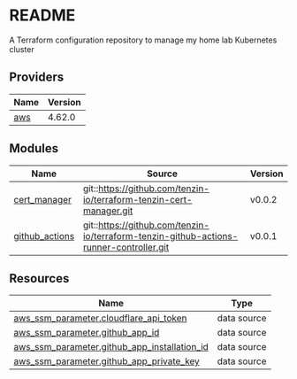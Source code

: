 # README
A Terraform configuration repository to manage my home lab Kubernetes cluster

<!-- BEGIN_TF_DOCS -->


## Providers

| Name | Version |
|------|---------|
| <a name="provider_aws"></a> [aws](#provider\_aws) | 4.62.0 |

## Modules

| Name | Source | Version |
|------|--------|---------|
| <a name="module_cert_manager"></a> [cert\_manager](#module\_cert\_manager) | git::https://github.com/tenzin-io/terraform-tenzin-cert-manager.git | v0.0.2 |
| <a name="module_github_actions"></a> [github\_actions](#module\_github\_actions) | git::https://github.com/tenzin-io/terraform-tenzin-github-actions-runner-controller.git | v0.0.1 |

## Resources

| Name | Type |
|------|------|
| [aws_ssm_parameter.cloudflare_api_token](https://registry.terraform.io/providers/hashicorp/aws/latest/docs/data-sources/ssm_parameter) | data source |
| [aws_ssm_parameter.github_app_id](https://registry.terraform.io/providers/hashicorp/aws/latest/docs/data-sources/ssm_parameter) | data source |
| [aws_ssm_parameter.github_app_installation_id](https://registry.terraform.io/providers/hashicorp/aws/latest/docs/data-sources/ssm_parameter) | data source |
| [aws_ssm_parameter.github_app_private_key](https://registry.terraform.io/providers/hashicorp/aws/latest/docs/data-sources/ssm_parameter) | data source |
<!-- END_TF_DOCS -->
